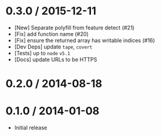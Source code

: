 0.3.0 / 2015-12-11
=================
  * [New] Separate polyfill from feature detect (#21)
  * [Fix] add function name (#20)
  * [Fix] ensure the returned array has writable indices (#16)
  * [Dev Deps] update `tape`, `covert`
  * [Tests] up to `node` `v5.1`
  * [Docs] update URLs to be HTTPS

0.2.0 / 2014-08-18
=================

0.1.0 / 2014-01-08
=================
  * Initial release
